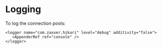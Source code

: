 # Logging

To log the connection pools:

```markup
<logger name="com.zaxxer.hikari" level="debug" additivity="false">
   <AppenderRef ref="console" />
</logger>
```



